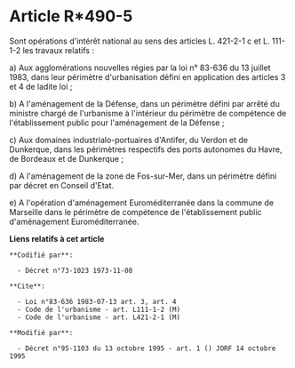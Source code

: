 # Article R*490-5

Sont opérations d'intérêt national au sens des articles L. 421-2-1 c et L. 111-1-2 les travaux relatifs :

a) Aux agglomérations nouvelles régies par la loi n° 83-636 du 13 juillet 1983, dans leur périmètre d'urbanisation défini en
application des articles 3 et 4 de ladite loi ;

b) A l'aménagement de la Défense, dans un périmètre défini par arrêté du ministre chargé de l'urbanisme à l'intérieur du
périmètre de compétence de l'établissement public pour l'aménagement de la Défense ;

c) Aux domaines industrialo-portuaires d'Antifer, du Verdon et de Dunkerque, dans les périmètres respectifs des ports
autonomes du Havre, de Bordeaux et de Dunkerque ;

d) A l'aménagement de la zone de Fos-sur-Mer, dans un périmètre défini par décret en Conseil d'Etat.

e) A l'opération d'aménagement Euroméditerranée dans la commune de Marseille dans le périmètre de compétence de
l'établissement public d'aménagement Euroméditerranée.

**Liens relatifs à cet article**

	**Codifié par**:

	  - Décret n°73-1023 1973-11-08

	**Cite**:

	  - Loi n°83-636 1983-07-13 art. 3, art. 4
	  - Code de l'urbanisme - art. L111-1-2 (M)
	  - Code de l'urbanisme - art. L421-2-1 (M)

	**Modifié par**:

	  - Décret n°95-1103 du 13 octobre 1995 - art. 1 () JORF 14 octobre 1995
